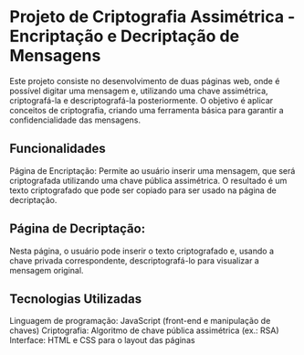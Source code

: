 # Projeto de Criptografia Assimétrica - Encriptação e Decriptação de Mensagens #

Este projeto consiste no desenvolvimento de duas páginas web, onde é possível digitar uma mensagem e, utilizando uma chave assimétrica, criptografá-la e descriptografá-la posteriormente. O objetivo é aplicar conceitos de criptografia, criando uma ferramenta básica para garantir a confidencialidade das mensagens.

## Funcionalidades ##
Página de Encriptação:
Permite ao usuário inserir uma mensagem, que será criptografada utilizando uma chave pública assimétrica. O resultado é um texto criptografado que pode ser copiado para ser usado na página de decriptação.

## Página de Decriptação: ##
Nesta página, o usuário pode inserir o texto criptografado e, usando a chave privada correspondente, descriptografá-lo para visualizar a mensagem original.

## Tecnologias Utilizadas ##
Linguagem de programação: JavaScript (front-end e manipulação de chaves)
Criptografia: Algoritmo de chave pública assimétrica (ex.: RSA)
Interface: HTML e CSS para o layout das páginas